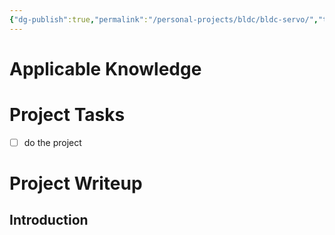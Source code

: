 ```yaml
---
{"dg-publish":true,"permalink":"/personal-projects/bldc/bldc-servo/","tags":["p_project","control-systems/BLDC_motors","diy"]}
---
```


# Applicable Knowledge


# Project Tasks
- [ ] do the project


# Project Writeup 

## Introduction 
